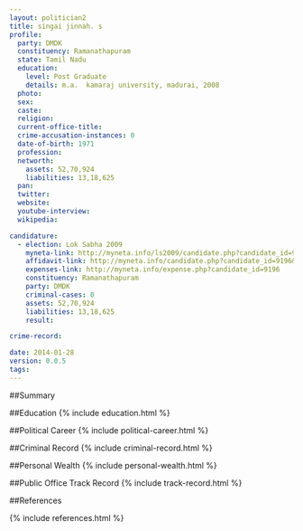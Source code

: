 ```yaml
---
layout: politician2
title: singai jinnah. s
profile: 
  party: DMDK
  constituency: Ramanathapuram
  state: Tamil Nadu
  education: 
    level: Post Graduate
    details: m.a.  kamaraj university, madurai, 2008
  photo: 
  sex: 
  caste: 
  religion: 
  current-office-title: 
  crime-accusation-instances: 0
  date-of-birth: 1971
  profession: 
  networth: 
    assets: 52,70,924
    liabilities: 13,18,625
  pan: 
  twitter: 
  website: 
  youtube-interview: 
  wikipedia: 

candidature: 
  - election: Lok Sabha 2009
    myneta-link: http://myneta.info/ls2009/candidate.php?candidate_id=9196
    affidavit-link: http://myneta.info/candidate.php?candidate_id=9196&scan=original
    expenses-link: http://myneta.info/expense.php?candidate_id=9196
    constituency: Ramanathapuram 
    party: DMDK
    criminal-cases: 0
    assets: 52,70,924
    liabilities: 13,18,625
    result:  

crime-record: 

date: 2014-01-28
version: 0.0.5
tags: 
---
```

##Summary


##Education
{% include education.html %}


##Political Career
{% include political-career.html %}


##Criminal Record
{% include criminal-record.html %}


##Personal Wealth
{% include personal-wealth.html %}


##Public Office Track Record
{% include track-record.html %}


##References


{% include references.html %}
